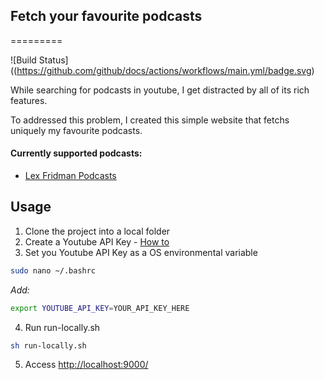 ## Fetch your favourite podcasts

=========

![Build Status]((https://github.com/github/docs/actions/workflows/main.yml/badge.svg)

While searching for podcasts in youtube, I get distracted by all of its rich features.

To addressed this problem, I created this simple website that fetchs uniquely my favourite podcasts.

#### Currently supported podcasts:

- [Lex Fridman Podcasts](https://www.youtube.com/c/lexfridman)

## Usage

1. Clone the project into a local folder
2. Create a Youtube API Key - [How to](https://developers.google.com/youtube/registering_an_application)
3. Set you Youtube API Key as a OS environmental variable

```bash
sudo nano ~/.bashrc
```

_Add:_

```bash
export YOUTUBE_API_KEY=YOUR_API_KEY_HERE
```

4. Run run-locally.sh

```bash
sh run-locally.sh
```

5. Access [http://localhost:9000/](http://localhost:9000/)
